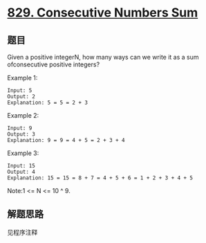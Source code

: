 # [829. Consecutive Numbers Sum](https://leetcode.com/problems/consecutive-numbers-sum/)

## 题目

Given a positive integerN, how many ways can we write it as a sum ofconsecutive positive integers?

Example 1:

```text
Input: 5
Output: 2
Explanation: 5 = 5 = 2 + 3
```

Example 2:

```text
Input: 9
Output: 3
Explanation: 9 = 9 = 4 + 5 = 2 + 3 + 4
```

Example 3:

```text
Input: 15
Output: 4
Explanation: 15 = 15 = 8 + 7 = 4 + 5 + 6 = 1 + 2 + 3 + 4 + 5
```

Note:1 <= N <= 10 ^ 9.

## 解题思路

见程序注释
